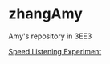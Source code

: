 # zhangAmy
Amy's repository in 3EE3 

[Speed Listening Experiment](experimentCode/speedListening.html)